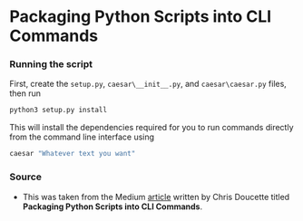 # Packaging Python Scripts into CLI Commands

### Running the script
First, create the ```setup.py```, ```caesar\__init__.py```, and ```caesar\caesar.py``` files, then run 
```bash
python3 setup.py install
```

This will install the dependencies required for you to run commands directly from the command line interface using
```bash
caesar "Whatever text you want"
```

### Source
* This was taken from the Medium [article](https://medium.com/ediblesec/turning-python-scripts-into-cli-commands-aecf56dfda18) written by Chris Doucette titled <strong>Packaging Python Scripts into CLI Commands</strong>.

